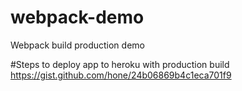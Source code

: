 # webpack-demo
Webpack build production demo

#Steps to deploy app to heroku with production build
https://gist.github.com/hone/24b06869b4c1eca701f9
